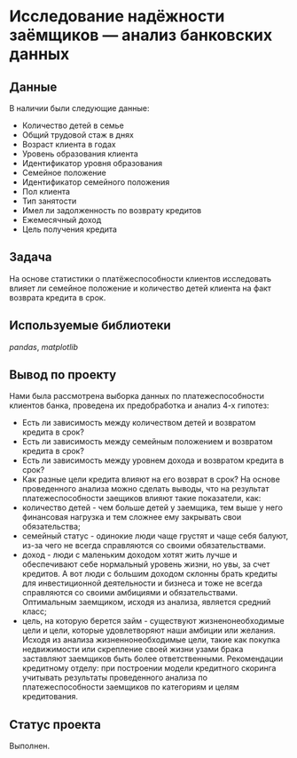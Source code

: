 # Исследование надёжности заёмщиков — анализ банковских данных

## Данные
В наличии были следующие данные:
- Количество детей в семье
- Общий трудовой стаж в днях
- Возраст клиента в годах
- Уровень образования клиента
- Идентификатор уровня образования
- Семейное положение
- Идентификатор семейного положения
- Пол клиента
- Тип занятости
- Имел ли задолженность по возврату кредитов
- Ежемесячный доход
- Цель получения кредита

## Задача
На основе статистики о платёжеспособности клиентов исследовать влияет ли семейное положение и количество детей клиента на факт возврата кредита в срок.

## Используемые библиотеки
*pandas*, *matplotlib*

## Вывод по проекту
Нами была рассмотрена выборка данных по платежеспособности клиентов банка, проведена их предобработка и анализ 4-х гипотез:
* Есть ли зависимость между количеством детей и возвратом кредита в срок?
* Есть ли зависимость между семейным положением и возвратом кредита в срок?
* Есть ли зависимость между уровнем дохода и возвратом кредита в срок?
* Как разные цели кредита влияют на его возврат в срок?
На основе проведенного анализа можно сделать выводы, что на результат платежеспособности заещиков влияют такие показатели, как:
* количество детей - чем больше детей у заемщика, тем выше у него финансовая нагрузка и тем сложнее ему закрывать свои обязательства;
* семейный статус - одинокие люди чаще грустят и чаще себя балуют, из-за чего не всегда справляются со своими обязательствами.
* доход - люди с маленьким доходом хотят жить лучше и обеспечивают себе нормальный уровень жизни, но увы, за счет кредитов. А вот люди с большим доходом склонны брать кредиты для инвестиционной деятельности и бизнеса и тоже не всегда справляются со своими амбициями и обязательствами. Оптимальным заемщиком, исходя из анализа, является средний класс;
* цель, на которую берется займ - существуют жизненонеобходимые цели и цели, которые удовлетворяют наши амбиции или желания. Исходя из анализа жизненнонеобходимые цели, такие как покупка недвижимости или скрепление своей жизни узами брака заставляют заемщиков быть более ответственными.
Рекомендации кредитному отделу: при построении модели кредитного скоринга учитывать результаты проведенного анализа по платежеспособности заемщиков по категориям и целям кредитования.

## Статус проекта
Выполнен.